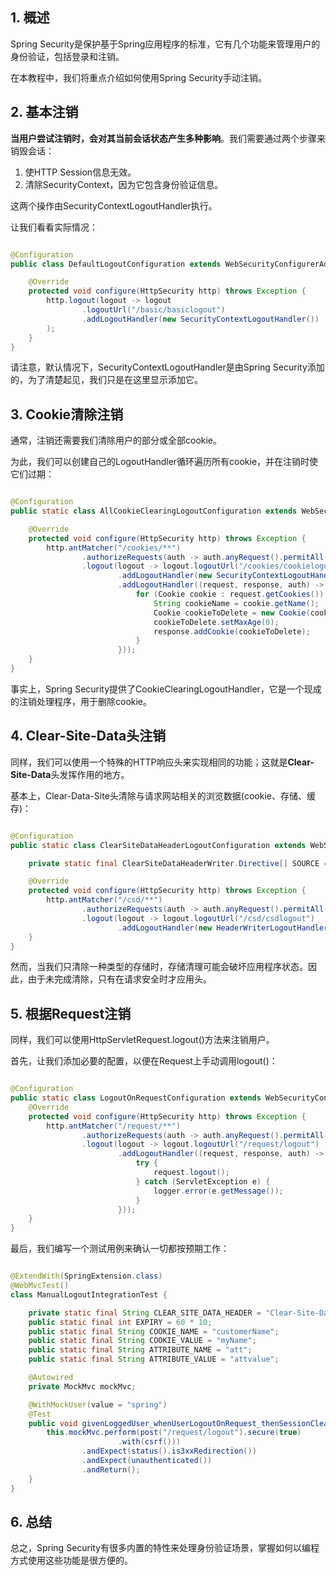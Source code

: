 ## 1. 概述

Spring Security是保护基于Spring应用程序的标准，它有几个功能来管理用户的身份验证，包括登录和注销。

在本教程中，我们将重点介绍如何使用Spring Security手动注销。

## 2. 基本注销

**当用户尝试注销时，会对其当前会话状态产生多种影响**。我们需要通过两个步骤来销毁会话：

1. 使HTTP Session信息无效。
2. 清除SecurityContext，因为它包含身份验证信息。

这两个操作由SecurityContextLogoutHandler执行。

让我们看看实际情况：

```java

@Configuration
public class DefaultLogoutConfiguration extends WebSecurityConfigurerAdapter {

    @Override
    protected void configure(HttpSecurity http) throws Exception {
        http.logout(logout -> logout
                .logoutUrl("/basic/basiclogout")
                .addLogoutHandler(new SecurityContextLogoutHandler())
        );
    }
}
```

请注意，默认情况下，SecurityContextLogoutHandler是由Spring Security添加的，为了清楚起见，我们只是在这里显示添加它。

## 3. Cookie清除注销

通常，注销还需要我们清除用户的部分或全部cookie。

为此，我们可以创建自己的LogoutHandler循环遍历所有cookie，并在注销时使它们过期：

```java

@Configuration
public static class AllCookieClearingLogoutConfiguration extends WebSecurityConfigurerAdapter {

    @Override
    protected void configure(HttpSecurity http) throws Exception {
        http.antMatcher("/cookies/**")
                .authorizeRequests(auth -> auth.anyRequest().permitAll())
                .logout(logout -> logout.logoutUrl("/cookies/cookielogout")
                        .addLogoutHandler(new SecurityContextLogoutHandler())
                        .addLogoutHandler((request, response, auth) -> {
                            for (Cookie cookie : request.getCookies()) {
                                String cookieName = cookie.getName();
                                Cookie cookieToDelete = new Cookie(cookieName, null);
                                cookieToDelete.setMaxAge(0);
                                response.addCookie(cookieToDelete);
                            }
                        }));
    }
}
```

事实上，Spring Security提供了CookieClearingLogoutHandler，它是一个现成的注销处理程序，用于删除cookie。

## 4. Clear-Site-Data头注销

同样，我们可以使用一个特殊的HTTP响应头来实现相同的功能；这就是**Clear-Site-Data**头发挥作用的地方。

基本上，Clear-Data-Site头清除与请求网站相关的浏览数据(cookie、存储、缓存)：

```java

@Configuration
public static class ClearSiteDataHeaderLogoutConfiguration extends WebSecurityConfigurerAdapter {

    private static final ClearSiteDataHeaderWriter.Directive[] SOURCE = {CACHE, COOKIES, STORAGE, EXECUTION_CONTEXTS};

    @Override
    protected void configure(HttpSecurity http) throws Exception {
        http.antMatcher("/csd/**")
                .authorizeRequests(auth -> auth.anyRequest().permitAll())
                .logout(logout -> logout.logoutUrl("/csd/csdlogout")
                        .addLogoutHandler(new HeaderWriterLogoutHandler(new ClearSiteDataHeaderWriter(SOURCE))));
    }
}
```

然而，当我们只清除一种类型的存储时，存储清理可能会破坏应用程序状态。因此，由于未完成清除，只有在请求安全时才应用头。

## 5. 根据Request注销

同样，我们可以使用HttpServletRequest.logout()方法来注销用户。

首先，让我们添加必要的配置，以便在Request上手动调用logout()：

```java

@Configuration
public static class LogoutOnRequestConfiguration extends WebSecurityConfigurerAdapter {
    @Override
    protected void configure(HttpSecurity http) throws Exception {
        http.antMatcher("/request/**")
                .authorizeRequests(auth -> auth.anyRequest().permitAll())
                .logout(logout -> logout.logoutUrl("/request/logout")
                        .addLogoutHandler((request, response, auth) -> {
                            try {
                                request.logout();
                            } catch (ServletException e) {
                                logger.error(e.getMessage());
                            }
                        }));
    }
}
```

最后，我们编写一个测试用例来确认一切都按预期工作：

```java

@ExtendWith(SpringExtension.class)
@WebMvcTest()
class ManualLogoutIntegrationTest {

    private static final String CLEAR_SITE_DATA_HEADER = "Clear-Site-Data";
    public static final int EXPIRY = 60 * 10;
    public static final String COOKIE_NAME = "customerName";
    public static final String COOKIE_VALUE = "myName";
    public static final String ATTRIBUTE_NAME = "att";
    public static final String ATTRIBUTE_VALUE = "attvalue";

    @Autowired
    private MockMvc mockMvc;

    @WithMockUser(value = "spring")
    @Test
    public void givenLoggedUser_whenUserLogoutOnRequest_thenSessionCleared() throws Exception {
        this.mockMvc.perform(post("/request/logout").secure(true)
                        .with(csrf()))
                .andExpect(status().is3xxRedirection())
                .andExpect(unauthenticated())
                .andReturn();
    }
}
```

## 6. 总结

总之，Spring Security有很多内置的特性来处理身份验证场景，掌握如何以编程方式使用这些功能是很方便的。